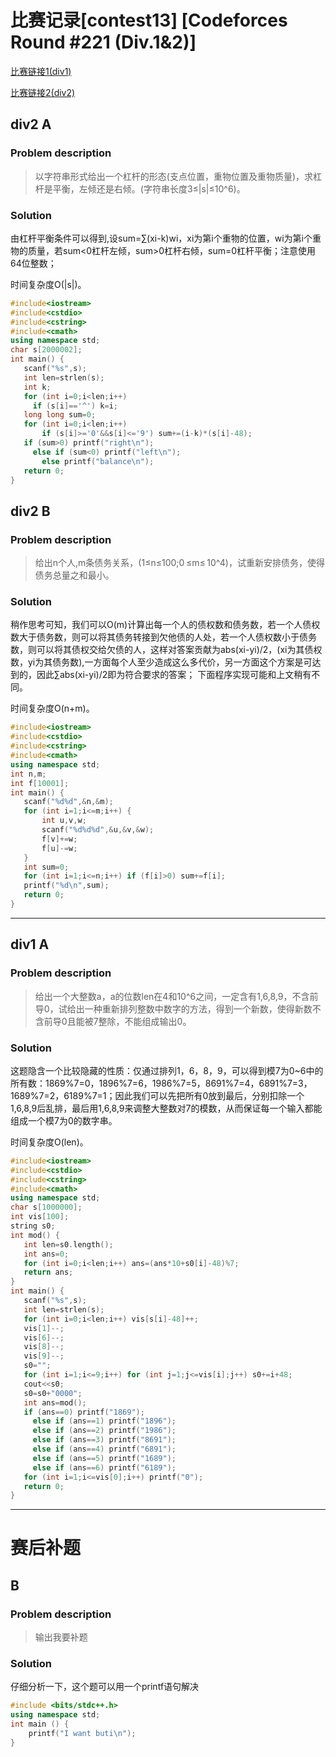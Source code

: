  # 比赛记录[contest13] [Codeforces Round #221 (Div.1&2)]
 
 [比赛链接1(div1)](http://codeforces.com/contest/375)
 
 [比赛链接2(div2)](http://codeforces.com/contest/376)
 
 ## div2 A
 ### Problem description
 > 以字符串形式给出一个杠杆的形态(支点位置，重物位置及重物质量)，求杠杆是平衡，左倾还是右倾。(字符串长度3≤|s|≤10^6)。
 ### Solution
 由杠杆平衡条件可以得到,设sum=∑(xi-k)wi，xi为第i个重物的位置，wi为第i个重物的质量，若sum<0杠杆左倾，sum>0杠杆右倾，sum=0杠杆平衡；注意使用64位整数；
 
 时间复杂度O(|s|)。
 ```cpp
#include<iostream>
#include<cstdio>
#include<cstring>
#include<cmath>
using namespace std;
char s[2000002];
int main() {
	scanf("%s",s);
	int len=strlen(s);
	int k;
	for (int i=0;i<len;i++) 
	  if (s[i]=='^') k=i;
	long long sum=0;
	for (int i=0;i<len;i++)
		if (s[i]>='0'&&s[i]<='9') sum+=(i-k)*(s[i]-48);
	if (sum>0) printf("right\n");
	  else if (sum<0) printf("left\n");
	    else printf("balance\n");
	return 0;
}
 ```
 
 
 
 ## div2 B
 ### Problem description
 > 给出n个人,m条债务关系，(1≤n≤100;0 ≤m≤ 10^4)，试重新安排债务，使得债务总量之和最小。
 ### Solution
 稍作思考可知，我们可以O(m)计算出每一个人的债权数和债务数，若一个人债权数大于债务数，则可以将其债务转接到欠他债的人处，若一个人债权数小于债务数，则可以将其债权交给欠债的人，这样对答案贡献为abs(xi-yi)/2，(xi为其债权数，yi为其债务数),一方面每个人至少造成这么多代价，另一方面这个方案是可达到的，因此∑abs(xi-yi)/2即为符合要求的答案；
 下面程序实现可能和上文稍有不同。
 
 时间复杂度O(n+m)。
 ```cpp
 #include<iostream>
#include<cstdio>
#include<cstring>
#include<cmath>
using namespace std;
int n,m;
int f[10001];
int main() {
	scanf("%d%d",&n,&m);
	for (int i=1;i<=m;i++) {
		int u,v,w;
		scanf("%d%d%d",&u,&v,&w);
		f[v]+=w;
		f[u]-=w;
	}
	int sum=0;
	for (int i=1;i<=n;i++) if (f[i]>0) sum+=f[i];
	printf("%d\n",sum);
	return 0;
}
 ```
 ***** 
 ## div1 A
 ### Problem description
 > 给出一个大整数a，a的位数len在4和10^6之间，一定含有1,6,8,9，不含前导0，试给出一种重新排列整数中数字的方法，得到一个新数，使得新数不含前导0且能被7整除，不能组成输出0。
 ### Solution
这题隐含一个比较隐藏的性质：仅通过排列1，6，8，9，可以得到模7为0~6中的所有数：1869%7=0，1896%7=6，1986%7=5，8691%7=4，6891%7=3，1689%7=2，6189%7=1；因此我们可以先把所有0放到最后，分别扣除一个1,6,8,9后乱排，最后用1,6,8,9来调整大整数对7的模数，从而保证每一个输入都能组成一个模7为0的数字串。

 时间复杂度O(len)。
 ```cpp
 #include<iostream>
#include<cstdio>
#include<cstring>
#include<cmath>
using namespace std;
char s[1000000];
int vis[100];
string s0;
int mod() {
	int len=s0.length();
	int ans=0;
	for (int i=0;i<len;i++) ans=(ans*10+s0[i]-48)%7;
	return ans;
}
int main() {
	scanf("%s",s);
	int len=strlen(s);
	for (int i=0;i<len;i++) vis[s[i]-48]++;
	vis[1]--;
	vis[6]--;
	vis[8]--;
	vis[9]--;
	s0="";
	for (int i=1;i<=9;i++) for (int j=1;j<=vis[i];j++) s0+=i+48;
	cout<<s0;
	s0=s0+"0000";
	int ans=mod();
	if (ans==0) printf("1869");
	  else if (ans==1) printf("1896");
	  else if (ans==2) printf("1986");
	  else if (ans==3) printf("8691");
	  else if (ans==4) printf("6891");
	  else if (ans==5) printf("1689");
	  else if (ans==6) printf("6189");
	for (int i=1;i<=vis[0];i++) printf("0");
	return 0;
}
 ```
 ***** 
 # 赛后补题
 
 ## B
 ### Problem description
 > 输出我要补题
 ### Solution
 仔细分析一下，这个题可以用一个printf语句解决
 ```cpp
 #include <bits/stdc++.h>
 using namespace std;
 int main () {
     printf("I want buti\n");
 }
 ```
